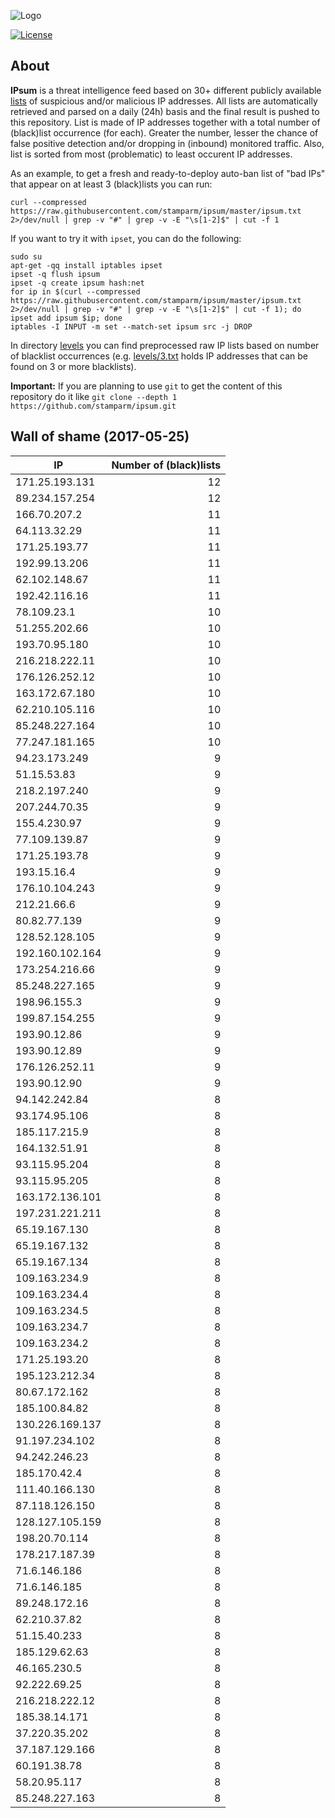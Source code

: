![Logo](logo.png)

[![License](https://img.shields.io/badge/license-Public_domain-red.svg)](https://wiki.creativecommons.org/wiki/Public_domain)

About
----

**IPsum** is a threat intelligence feed based on 30+ different publicly available [lists](https://github.com/stamparm/maltrail) of suspicious and/or malicious IP addresses. All lists are automatically retrieved and parsed on a daily (24h) basis and the final result is pushed to this repository. List is made of IP addresses together with a total number of (black)list occurrence (for each). Greater the number, lesser the chance of false positive detection and/or dropping in (inbound) monitored traffic. Also, list is sorted from most (problematic) to least occurent IP addresses.

As an example, to get a fresh and ready-to-deploy auto-ban list of "bad IPs" that appear on at least 3 (black)lists you can run:

```
curl --compressed https://raw.githubusercontent.com/stamparm/ipsum/master/ipsum.txt 2>/dev/null | grep -v "#" | grep -v -E "\s[1-2]$" | cut -f 1
```

If you want to try it with `ipset`, you can do the following:

```
sudo su
apt-get -qq install iptables ipset
ipset -q flush ipsum
ipset -q create ipsum hash:net
for ip in $(curl --compressed https://raw.githubusercontent.com/stamparm/ipsum/master/ipsum.txt 2>/dev/null | grep -v "#" | grep -v -E "\s[1-2]$" | cut -f 1); do ipset add ipsum $ip; done
iptables -I INPUT -m set --match-set ipsum src -j DROP
```

In directory [levels](levels) you can find preprocessed raw IP lists based on number of blacklist occurrences (e.g. [levels/3.txt](levels/3.txt) holds IP addresses that can be found on 3 or more blacklists).

**Important:** If you are planning to use `git` to get the content of this repository do it like `git clone --depth 1 https://github.com/stamparm/ipsum.git`

Wall of shame (2017-05-25)
----

|IP|Number of (black)lists|
|---|--:|
171.25.193.131|12
89.234.157.254|12
166.70.207.2|11
64.113.32.29|11
171.25.193.77|11
192.99.13.206|11
62.102.148.67|11
192.42.116.16|11
78.109.23.1|10
51.255.202.66|10
193.70.95.180|10
216.218.222.11|10
176.126.252.12|10
163.172.67.180|10
62.210.105.116|10
85.248.227.164|10
77.247.181.165|10
94.23.173.249|9
51.15.53.83|9
218.2.197.240|9
207.244.70.35|9
155.4.230.97|9
77.109.139.87|9
171.25.193.78|9
193.15.16.4|9
176.10.104.243|9
212.21.66.6|9
80.82.77.139|9
128.52.128.105|9
192.160.102.164|9
173.254.216.66|9
85.248.227.165|9
198.96.155.3|9
199.87.154.255|9
193.90.12.86|9
193.90.12.89|9
176.126.252.11|9
193.90.12.90|9
94.142.242.84|8
93.174.95.106|8
185.117.215.9|8
164.132.51.91|8
93.115.95.204|8
93.115.95.205|8
163.172.136.101|8
197.231.221.211|8
65.19.167.130|8
65.19.167.132|8
65.19.167.134|8
109.163.234.9|8
109.163.234.4|8
109.163.234.5|8
109.163.234.7|8
109.163.234.2|8
171.25.193.20|8
195.123.212.34|8
80.67.172.162|8
185.100.84.82|8
130.226.169.137|8
91.197.234.102|8
94.242.246.23|8
185.170.42.4|8
111.40.166.130|8
87.118.126.150|8
128.127.105.159|8
198.20.70.114|8
178.217.187.39|8
71.6.146.186|8
71.6.146.185|8
89.248.172.16|8
62.210.37.82|8
51.15.40.233|8
185.129.62.63|8
46.165.230.5|8
92.222.69.25|8
216.218.222.12|8
185.38.14.171|8
37.220.35.202|8
37.187.129.166|8
60.191.38.78|8
58.20.95.117|8
85.248.227.163|8
